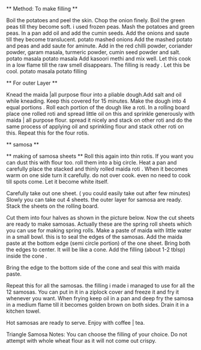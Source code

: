 ** Method:  To make filling **

Boil the potatoes and peel the skin.  Chop the onion finely. Boil the green peas till they become soft. i used frozen peas. Mash the potatoes and green peas.  In a pan add oil and add the cumin seeds. Add the onions and saute till they become translucent.
potato mashed
onions
Add the  mashed potato and peas and add saute for aminute.
Add in the red chilli powder, coriander powder, garam masala, turmeric powder, cumin seed powder and salt.
potato masala
potato masala
Add kasoori methi and mix well. Let this cook in a low flame till the raw smell disappears. The filling is ready . Let this be cool.
potato masala
potato filling

** For outer Layer **

Knead the maida |all purpose flour into a pliable dough.Add salt and oil while kneading. Keep this covered for 15 minutes.
Make the dough into 4 equal portions .  Roll each portion of the dough like a roti.
In a rolling board place one rolled roti and spread little oil on this and sprinkle generously with maida | all purpose flour.
spread it nicely and stack on other roti and do the same process of applying oil and sprinkling flour and stack other roti on this. Repeat this for the four rotis.

** samosa **

** making of samosa sheets **
Roll this again into thin rotis. If you want you can dust this with flour too. roll them into a big circle.
Heat a pan and carefully place the stacked and thinly rolled maida roti . When it becomes warm on one side turn it carefully. do not over cook. even no need to cook till spots come. Let it become white itself.

 Carefully take out one sheet. ( you could easily take out after few minutes) Slowly you can take out 4 sheets. the outer layer for samosa are ready.
Stack the sheets on the rolling board.

Cut them into four halves as shown in the picture below.
Now the cut sheets are ready to make samosas. Actually these are the spring roll sheets which you can use for making spring rolls.
Make a paste of maida with little water in a small bowl. this is to seal the edges of the  samosas.
Add the maida paste at the bottom edge (semi circle portion) of the one sheet.
Bring both the edges to center.
It will be like a cone.
Add the filling (about 1-2 tblsp) inside the cone .


Bring the edge to the bottom side of the cone and seal this with maida paste.

Repeat this for all the samosas. the filling i made i managed to use for all the 12 samosas.
You can put in it in a ziplock cover and freeze it and fry it whenever you want.
When frying keep oil in a pan and deep fry the samosa in a medium flame till it becomes golden brown on both sides. Drain it in a kitchen towel.

Hot samosas are ready to serve. Enjoy with coffee | tea.

Triangle Samosa
Notes:
You can choose the filling of your  choice.
Do not attempt with whole wheat flour as it will not come out crispy.
